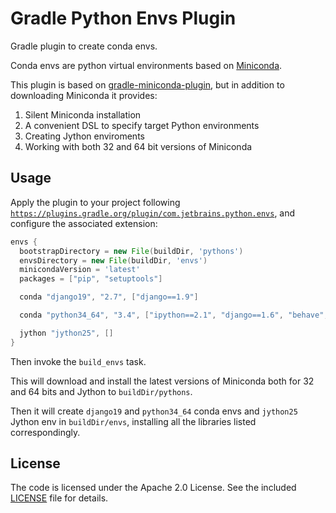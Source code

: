 Gradle Python Envs Plugin
========================

Gradle plugin to create conda envs.

Conda envs are python virtual environments based on [Miniconda](http://conda.pydata.org/miniconda.html).

This plugin is based on [gradle-miniconda-plugin](https://github.com/palantir/gradle-miniconda-plugin),
but in addition to downloading Miniconda it provides:

1. Silent Miniconda installation
2. A convenient DSL to specify target Python environments 
3. Creating Jython enviroments
4. Working with both 32 and 64 bit versions of Miniconda

Usage
-----
                                                
Apply the plugin to your project following
[`https://plugins.gradle.org/plugin/com.jetbrains.python.envs`](https://plugins.gradle.org/plugin/com.jetbrains.python.envs),
and configure the associated extension:

```gradle
envs {
  bootstrapDirectory = new File(buildDir, 'pythons')
  envsDirectory = new File(buildDir, 'envs')
  minicondaVersion = 'latest'
  packages = ["pip", "setuptools"]

  conda "django19", "2.7", ["django==1.9"]

  conda "python34_64", "3.4", ["ipython==2.1", "django==1.6", "behave", "jinja2", "tox==2.0"]

  jython "jython25", []
}
```

Then invoke the `build_envs` task. 

This will download and install the latest versions of Miniconda both for 32 and 64 bits and Jython to 
`buildDir/pythons`.

Then it will create `django19` and `python34_64` conda envs and `jython25` Jython env in `buildDir/envs`,
installing all the libraries listed correspondingly.


License
-------

The code is licensed under the Apache 2.0 License. See the included
[LICENSE](LICENSE) file for details.

